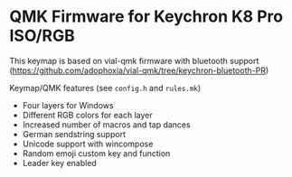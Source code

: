 # QMK Firmware for Keychron K8 Pro ISO/RGB

This keymap is based on vial-qmk firmware with bluetooth support (https://github.com/adophoxia/vial-qmk/tree/keychron-bluetooth-PR)

Keymap/QMK features (see `config.h` and `rules.mk`)
- Four layers for Windows
- Different RGB colors for each layer
- Increased number of macros and tap dances
- German sendstring support
- Unicode support with wincompose
- Random emoji custom key and function
- Leader key enabled
